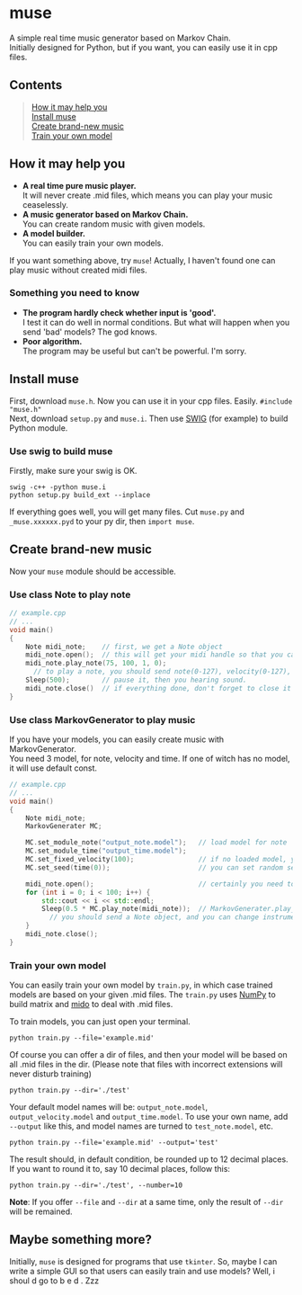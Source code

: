 # muse
A simple real time music generator based on Markov Chain.   
Initially designed for Python, but if you want, you can easily use it in cpp files.

## Contents
> [How it may help you](https://github.com/sleepy-bedless/muse/blob/main/README.md#how-it-may-help-you)  
> [Install muse](https://github.com/sleepy-bedless/muse/blob/main/README.md#install-muse)  
> [Create brand-new music](https://github.com/sleepy-bedless/muse/blob/main/README.md#create-brand-new-music)  
> [Train your own model](https://github.com/sleepy-bedless/muse/blob/main/README.md#train-your-own-model)

## How it may help you
- __A real time pure music player.__  
  It will never create .mid files, which means you can play your music ceaselessly.
- __A music generator based on Markov Chain.__  
  You can create random music with given models.
- __A model builder.__  
  You can easily train your own models.

If you want something above, try `muse`! Actually, I haven't found one can play music without created midi files.

### Something you need to know
- __The program hardly check whether input is 'good'.__  
  I test it can do well in normal conditions. But what will happen when you send 'bad' models? The god knows.
- __Poor algorithm.__  
  The program may be useful but can't be powerful. I'm sorry.

## Install muse
First, download `muse.h`. Now you can use it in your cpp files. Easily. `#include "muse.h"`  
Next, download `setup.py` and `muse.i`. Then use [SWIG](https://github.com/swig/swig) (for example) to build Python module.  
### Use swig to build muse
Firstly, make sure your swig is OK.  
```
swig -c++ -python muse.i
python setup.py build_ext --inplace
```
If everything goes well, you will get many files. Cut `muse.py` and `_muse.xxxxxx.pyd` to your py dir, then `import muse`.

## Create brand-new music
Now your `muse` module should be accessible.

### Use class Note to play note
```c++
// example.cpp
// ...
void main()
{
    Note midi_note;    // first, we get a Note object
    midi_note.open();  // this will get your midi handle so that you can play note
    midi_note.play_note(75, 100, 1, 0);
      // to play a note, you should send note(0-127), velocity(0-127), instrument(0-127, default 0), channel(0-15, default 0)
    Sleep(500);        // pause it, then you hearing sound.
    midi_note.close()  // if everything done, don't forget to close it
}
```
### Use class MarkovGenerator to play music
If you have your models, you can easily create music with MarkovGenerator.  
You need 3 model, for note, velocity and time. If one of witch has no model, it will use default const.
```c++
// example.cpp
// ...
void main()
{
    Note midi_note;
    MarkovGenerater MC;

    MC.set_module_note("output_note.model");   // load model for note
    MC.set_module_time("output_time.model");
    MC.set_fixed_velocity(100);                // if no loaded model, you can change the used default const
    MC.set_seed(time(0));                      // you can set random seed with, such as, fortune number

    midi_note.open();                          // certainly you need to open Note
    for (int i = 0; i < 100; i++) {
        std::cout << i << std::endl;
        Sleep(0.5 * MC.play_note(midi_note));  // MarkovGenerater.play_note will return the time of note
          // you should send a Note object, and you can change instrument(0-127, default 0) and channel(0-15, default 0)
    }
    midi_note.close();
}
```
### Train your own model
You can easily train your own model by `train.py`, in which case trained models are based on your given .mid files. The `train.py` uses [NumPy](https://github.com/numpy/numpy) to build matrix and [mido](https://github.com/mido/mido) to deal with .mid files.  
  
To train models, you can just open your terminal.
```
python train.py --file='example.mid'
```
Of course you can offer a dir of files, and then your model will be based on all .mid files in the dir. (Please note that files with incorrect extensions will never disturb training)
```
python train.py --dir='./test'
```
Your default model names will be: `output_note.model`, `output_velocity.model` and `output_time.model`. To use your own name, add `--output` like this, and model names are turned to `test_note.model`, etc.
```
python train.py --file='example.mid' --output='test'
```
The result should, in default condition, be rounded up to 12 decimal places. If you want to round it to, say 10 decimal places, follow this:
```
python train.py --dir='./test', --number=10
```
__Note__: If you offer `--file` and `--dir` at a same time, only the result of `--dir` will be remained.
  
## Maybe something more?
Initially, `muse` is designed for programs that use `tkinter`. So, maybe I can write a simple GUI so that users can easily train and use models? Well, i shoul d go to b e d . Zzz
